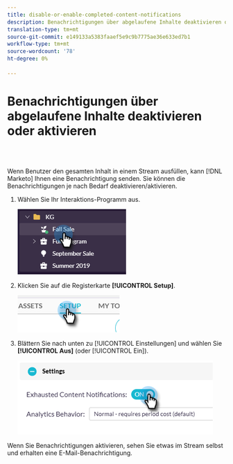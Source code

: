 ```yaml
---
title: disable-or-enable-completed-content-notifications
description: Benachrichtigungen über abgelaufene Inhalte deaktivieren oder aktivieren
translation-type: tm+mt
source-git-commit: e149133a5383faaef5e9c9b7775ae36e633ed7b1
workflow-type: tm+mt
source-wordcount: '78'
ht-degree: 0%

---
```



# Benachrichtigungen über abgelaufene Inhalte deaktivieren oder aktivieren

<br> 

Wenn Benutzer den gesamten Inhalt in einem Stream ausfüllen, kann [!DNL Marketo] Ihnen eine Benachrichtigung senden. Sie können die Benachrichtigungen je nach Bedarf deaktivieren/aktivieren.

1. Wählen Sie Ihr Interaktions-Programm aus.

   ![Bild eins](/help/sky/assets/engagement-programs/disable-or-enable-exhausted-content-notifications/disable-or-enable-exhausted-content-notifications-1.png)

1. Klicken Sie auf die Registerkarte **[!UICONTROL Setup]**.

   ![Bild zwei](/help/sky/assets/engagement-programs/disable-or-enable-exhausted-content-notifications/disable-or-enable-exhausted-content-notifications-2.png)

1. Blättern Sie nach unten zu [!UICONTROL Einstellungen] und wählen Sie **[!UICONTROL Aus]** (oder [!UICONTROL Ein]).

   ![Bild drei](/help/sky/assets/engagement-programs/disable-or-enable-exhausted-content-notifications/disable-or-enable-exhausted-content-notifications-3.png)

Wenn Sie Benachrichtigungen aktivieren, sehen Sie etwas im Stream selbst und erhalten eine E-Mail-Benachrichtigung.
